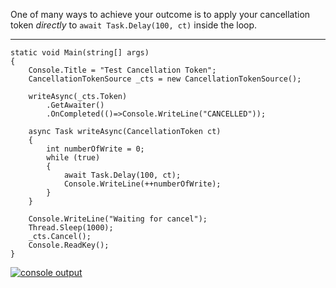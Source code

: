 One of many ways to achieve your outcome is to apply your cancellation token _directly_ to `await Task.Delay(100, ct)` inside the loop.

***
    static void Main(string[] args)
    {
        Console.Title = "Test Cancellation Token";
        CancellationTokenSource _cts = new CancellationTokenSource();

        writeAsync(_cts.Token)
            .GetAwaiter()
            .OnCompleted(()=>Console.WriteLine("CANCELLED"));

        async Task writeAsync(CancellationToken ct)
        {
            int numberOfWrite = 0;
            while (true)
            {
                await Task.Delay(100, ct);
                Console.WriteLine(++numberOfWrite);
            }
        }

        Console.WriteLine("Waiting for cancel");
        Thread.Sleep(1000);
        _cts.Cancel();
        Console.ReadKey();
    }

[![console output][1]][1]


  [1]: https://i.stack.imgur.com/FJU8X.png